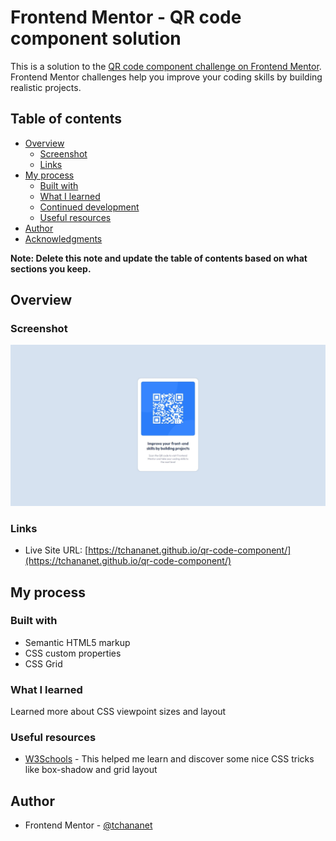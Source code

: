 # Frontend Mentor - QR code component solution

This is a solution to the [QR code component challenge on Frontend Mentor](https://www.frontendmentor.io/challenges/qr-code-component-iux_sIO_H). Frontend Mentor challenges help you improve your coding skills by building realistic projects.

## Table of contents

- [Overview](#overview)
  - [Screenshot](#screenshot)
  - [Links](#links)
- [My process](#my-process)
  - [Built with](#built-with)
  - [What I learned](#what-i-learned)
  - [Continued development](#continued-development)
  - [Useful resources](#useful-resources)
- [Author](#author)
- [Acknowledgments](#acknowledgments)

**Note: Delete this note and update the table of contents based on what sections you keep.**

## Overview

### Screenshot

![](./design/my-solution.jpeg)

### Links

<!-- - Solution URL: [https://tchananet.github.io/qr-code-component/](https://tchananet.github.io/qr-code-component/) -->

- Live Site URL: [https://tchananet.github.io/qr-code-component/](https://tchananet.github.io/qr-code-component/)

## My process

### Built with

- Semantic HTML5 markup
- CSS custom properties
- CSS Grid

### What I learned

Learned more about CSS viewpoint sizes and layout

### Useful resources

- [W3Schools](https://www.w3schools.com/) - This helped me learn and discover some nice CSS tricks like box-shadow and grid layout

## Author

<!-- - Website - [Add your name here](https://www.your-site.com) -->

- Frontend Mentor - [@tchananet](https://www.frontendmentor.io/profile/tchananet)
<!-- - Twitter - [@yourusername](https://www.twitter.com/yourusername) -->
